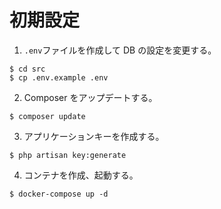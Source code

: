 # 初期設定

1. `.env`ファイルを作成して DB の設定を変更する。
```
$ cd src
$ cp .env.example .env
```

2. Composer をアップデートする。
```
$ composer update
```

3. アプリケーションキーを作成する。
```
$ php artisan key:generate
```

4. コンテナを作成、起動する。
```
$ docker-compose up -d
```

